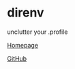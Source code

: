 # direnv

unclutter your .profile

[Homepage](https://direnv.net/)

[GitHub](https://github.com/direnv/direnv)

